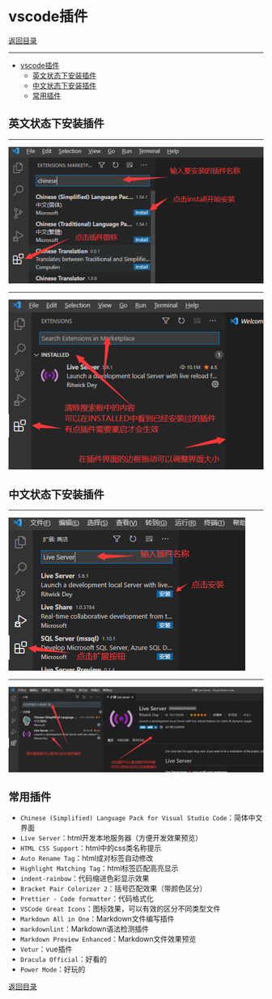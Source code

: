 # vscode插件

[返回目录](/web/vscode/README.md)

---

- [vscode插件](#vscode插件)
  - [英文状态下安装插件](#英文状态下安装插件)
  - [中文状态下安装插件](#中文状态下安装插件)
  - [常用插件](#常用插件)

## 英文状态下安装插件

---
![step0001](/web/config-images/vscode/vscode0001.png)

---
![step0001](/web/config-images/vscode/vscode0002.png)

## 中文状态下安装插件

---
![step0001](/web/config-images/vscode/vscode0003.png)

---
![step0001](/web/config-images/vscode/vscode0004.png)

## 常用插件

- `Chinese (Simplified) Language Pack for Visual Studio Code`：简体中文界面
- `Live Server`：html开发本地服务器（方便开发效果预览）
- `HTML CSS Support`：html中的css类名称提示
- `Auto Rename Tag`：html成对标签自动修改
- `Highlight Matching Tag`：html标签匹配高亮显示
- `indent-rainbow`：代码缩进色彩显示效果
- `Bracket Pair Colorizer 2`：括号匹配效果（带颜色区分）
- `Prettier - Code formatter`：代码格式化
- `VSCode Great Icons`：图标效果，可以有效的区分不同类型文件
- `Markdown All in One`：Markdown文件编写插件
- `markdownlint`：Markdown语法检测插件
- `Markdown Preview Enhanced`：Markdown文件效果预览
- `Vetur`：vue插件
- `Dracula Official`：好看的
- `Power Mode`：好玩的

[返回目录](/web/vscode/README.md)
